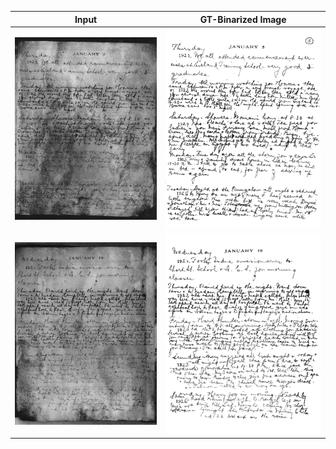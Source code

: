 |Input|GT-Binarized Image|
|----|----|
|![input](./example_1_in.bmp)|![GT-Flatten Image](./example_1_gt.bmp)|
|![input](./example_2_in.bmp)|![GT-Flatten Image](./example_2_gt.bmp)|